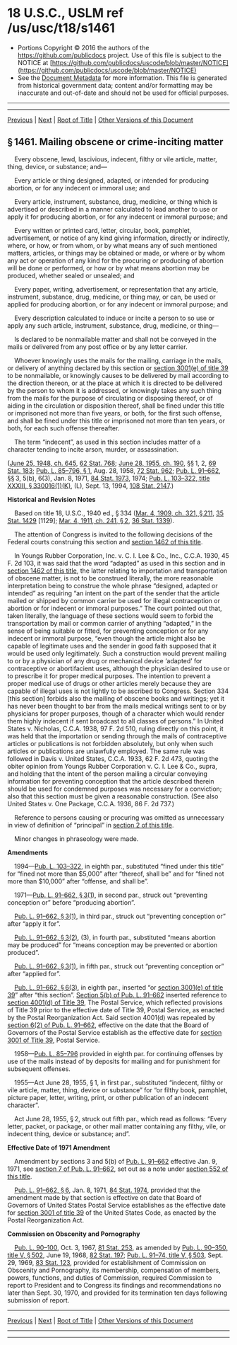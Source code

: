 ---
---

# 18 U.S.C., USLM ref /us/usc/t18/s1461

* Portions Copyright © 2016 the authors of the https://github.com/publicdocs project.
  Use of this file is subject to the NOTICE at [https://github.com/publicdocs/uscode/blob/master/NOTICE](https://github.com/publicdocs/uscode/blob/master/NOTICE)
* See the [Document Metadata](././../../../../..//README.md) for more information.
  This file is generated from historical government data; content and/or formatting may be inaccurate and out-of-date and should not be used for official purposes.

----------
----------

[Previous](./../../../../..//us/usc/t18/ptI/ch71/m__us_usc_t18_s1460.md) | [Next](./../../../../..//us/usc/t18/ptI/ch71/m__us_usc_t18_s1462.md) | [Root of Title](./../../../../../) | [Other Versions of this Document](https://publicdocs.github.io/go/links?ns=uslm&ref=%2Fus%2Fusc%2Ft18%2Fs1461)

## § 1461. Mailing obscene or crime-inciting matter

    Every obscene, lewd, lascivious, indecent, filthy or vile article, matter, thing, device, or substance; and—

    Every article or thing designed, adapted, or intended for producing abortion, or for any indecent or immoral use; and

    Every article, instrument, substance, drug, medicine, or thing which is advertised or described in a manner calculated to lead another to use or apply it for producing abortion, or for any indecent or immoral purpose; and

    Every written or printed card, letter, circular, book, pamphlet, advertisement, or notice of any kind giving information, directly or indirectly, where, or how, or from whom, or by what means any of such mentioned matters, articles, or things may be obtained or made, or where or by whom any act or operation of any kind for the procuring or producing of abortion will be done or performed, or how or by what means abortion may be produced, whether sealed or unsealed; and

    Every paper, writing, advertisement, or representation that any article, instrument, substance, drug, medicine, or thing may, or can, be used or applied for producing abortion, or for any indecent or immoral purpose; and

    Every description calculated to induce or incite a person to so use or apply any such article, instrument, substance, drug, medicine, or thing—

    Is declared to be nonmailable matter and shall not be conveyed in the mails or delivered from any post office or by any letter carrier.

    Whoever knowingly uses the mails for the mailing, carriage in the mails, or delivery of anything declared by this section or [section 3001(e) of title 39][/us/usc/t39/s3001/e] to be nonmailable, or knowingly causes to be delivered by mail according to the direction thereon, or at the place at which it is directed to be delivered by the person to whom it is addressed, or knowingly takes any such thing from the mails for the purpose of circulating or disposing thereof, or of aiding in the circulation or disposition thereof, shall be fined under this title or imprisoned not more than five years, or both, for the first such offense, and shall be fined under this title or imprisoned not more than ten years, or both, for each such offense thereafter.

    The term “indecent”, as used in this section includes matter of a character tending to incite arson, murder, or assassination.

([June 25, 1948, ch. 645][/us/act/1948-06-25/ch645], [62 Stat. 768][/us/stat/62/768]; [June 28, 1955, ch. 190][/us/act/1955-06-28/ch190], §§ 1, 2, [69 Stat. 183][/us/stat/69/183]; [Pub. L. 85–796, § 1][/us/pl/85/796/s1], Aug. 28, 1958, [72 Stat. 962][/us/stat/72/962]; [Pub. L. 91–662][/us/pl/91/662], §§ 3, 5(b), 6(3), Jan. 8, 1971, [84 Stat. 1973][/us/stat/84/1973], 1974; [Pub. L. 103–322, title XXXIII, § 330016(1)(K)][/us/pl/103/322/s330016/1/K], (L), Sept. 13, 1994, [108 Stat. 2147][/us/stat/108/2147].)

 __Historical and Revision Notes__ 

    Based on title 18, U.S.C., 1940 ed., § 334 ([Mar. 4, 1909, ch. 321, § 211][/us/act/1909-03-04/ch321/s211], [35 Stat. 1429][/us/stat/35/1429] \[1129\]; [Mar. 4, 1911, ch. 241, § 2][/us/act/1911-03-04/ch241/s2], [36 Stat. 1339][/us/stat/36/1339]).

    The attention of Congress is invited to the following decisions of the Federal courts construing this section and [section 1462 of this title][/us/usc/t18/s1462].

    In Youngs Rubber Corporation, Inc. v. C. I. Lee & Co., Inc., C.C.A. 1930, 45 F. 2d 103, it was said that the word “adapted” as used in this section and in [section 1462 of this title][/us/usc/t18/s1462], the latter relating to importation and transportation of obscene matter, is not to be construed literally, the more reasonable interpretation being to construe the whole phrase “designed, adapted or intended” as requiring “an intent on the part of the sender that the article mailed or shipped by common carrier be used for illegal contraception or abortion or for indecent or immoral purposes.” The court pointed out that, taken literally, the language of these sections would seem to forbid the transportation by mail or common carrier of anything “adapted,” in the sense of being suitable or fitted, for preventing conception or for any indecent or immoral purpose, “even though the article might also be capable of legitimate uses and the sender in good faith supposed that it would be used only legitimately. Such a construction would prevent mailing to or by a physician of any drug or mechanical device ‘adapted’ for contraceptive or abortifacient uses, although the physician desired to use or to prescribe it for proper medical purposes. The intention to prevent a proper medical use of drugs or other articles merely because they are capable of illegal uses is not lightly to be ascribed to Congress. Section 334 \[this section\] forbids also the mailing of obscene books and writings; yet it has never been thought to bar from the mails medical writings sent to or by physicians for proper purposes, though of a character which would render them highly indecent if sent broadcast to all classes of persons.” In United States v. Nicholas, C.C.A. 1938, 97 F. 2d 510, ruling directly on this point, it was held that the importation or sending through the mails of contraceptive articles or publications is not forbidden absolutely, but only when such articles or publications are unlawfully employed. The same rule was followed in Davis v. United States, C.C.A. 1933, 62 F. 2d 473, quoting the obiter opinion from Youngs Rubber Corporation v. C. I. Lee & Co., supra, and holding that the intent of the person mailing a circular conveying information for preventing conception that the article described therein should be used for condemned purposes was necessary for a conviction; also that this section must be given a reasonable construction. (See also United States v. One Package, C.C.A. 1936, 86 F. 2d 737.)

    Reference to persons causing or procuring was omitted as unnecessary in view of definition of “principal” in [section 2 of this title][/us/usc/t18/s2].

    Minor changes in phraseology were made.

 __Amendments__ 

    1994—[Pub. L. 103–322][/us/pl/103/322], in eighth par., substituted “fined under this title” for “fined not more than $5,000” after “thereof, shall be” and for “fined not more than $10,000” after “offense, and shall be”.

    1971—[Pub. L. 91–662, § 3(1)][/us/pl/91/662/s3/1], in second par., struck out “preventing conception or” before “producing abortion”.

    [Pub. L. 91–662, § 3(1)][/us/pl/91/662/s3/1], in third par., struck out “preventing conception or” after “apply it for”.

    [Pub. L. 91–662, § 3(2)][/us/pl/91/662/s3/2], (3), in fourth par., substituted “means abortion may be produced” for “means conception may be prevented or abortion produced”.

    [Pub. L. 91–662, § 3(1)][/us/pl/91/662/s3/1], in fifth par., struck out “preventing conception or” after “applied for”.

    [Pub. L. 91–662, § 6(3)][/us/pl/91/662/s6/3], in eighth par., inserted “or [section 3001(e) of title 39][/us/usc/t39/s3001/e]” after “this section”. [Section 5(b) of Pub. L. 91–662][/us/pl/91/662/s5/b] inserted reference to [section 4001(d) of Title 39][/us/usc/t39/s4001/d], The Postal Service, which reflected provisions of Title 39 prior to the effective date of Title 39, Postal Service, as enacted by the Postal Reorganization Act. Said section 4001(d) was repealed by [section 6(2) of Pub. L. 91–662][/us/pl/91/662/s6/2], effective on the date that the Board of Governors of the Postal Service establish as the effective date for [section 3001 of Title 39][/us/usc/t39/s3001], Postal Service.

    1958—[Pub. L. 85–796][/us/pl/85/796] provided in eighth par. for continuing offenses by use of the mails instead of by deposits for mailing and for punishment for subsequent offenses.

    1955—Act June 28, 1955, § 1, in first par., substituted “indecent, filthy or vile article, matter, thing, device or substance” for “or filthy book, pamphlet, picture paper, letter, writing, print, or other publication of an indecent character”.

    Act June 28, 1955, § 2, struck out fifth par., which read as follows: “Every letter, packet, or package, or other mail matter containing any filthy, vile, or indecent thing, device or substance; and”.

 __Effective Date of 1971 Amendment__ 

    Amendment by sections 3 and 5(b) of [Pub. L. 91–662][/us/pl/91/662] effective Jan. 9, 1971, see [section 7 of Pub. L. 91–662][/us/pl/91/662/s7], set out as a note under [section 552 of this title][/us/usc/t18/s552].

    [Pub. L. 91–662, § 6][/us/pl/91/662/s6], Jan. 8, 1971, [84 Stat. 1974][/us/stat/84/1974], provided that the amendment made by that section is effective on date that Board of Governors of United States Postal Service establishes as the effective date for [section 3001 of title 39][/us/usc/t39/s3001] of the United States Code, as enacted by the Postal Reorganization Act.

 __Commission on Obscenity and Pornography__ 

    [Pub. L. 90–100][/us/pl/90/100], Oct. 3, 1967, [81 Stat. 253][/us/stat/81/253], as amended by [Pub. L. 90–350, title V, § 502][/us/pl/90/350/s502], June 19, 1968, [82 Stat. 197][/us/stat/82/197]; [Pub. L. 91–74, title V, § 503][/us/pl/91/74/s503], Sept. 29, 1969, [83 Stat. 123][/us/stat/83/123], provided for establishment of Commission on Obscenity and Pornography, its membership, compensation of members, powers, functions, and duties of Commission, required Commission to report to President and to Congress its findings and recommendations no later than Sept. 30, 1970, and provided for its termination ten days following submission of report.

----------

[Previous](./../../../../..//us/usc/t18/ptI/ch71/m__us_usc_t18_s1460.md) | [Next](./../../../../..//us/usc/t18/ptI/ch71/m__us_usc_t18_s1462.md) | [Root of Title](./../../../../../) | [Other Versions of this Document](https://publicdocs.github.io/go/links?ns=uslm&ref=%2Fus%2Fusc%2Ft18%2Fs1461)

----------
----------

[/us/usc/t39/s3001/e]: https://publicdocs.github.io/go/links?ns=uslm&ref=%2Fus%2Fusc%2Ft39%2Fs3001%2Fe
[/us/act/1948-06-25/ch645]: https://publicdocs.github.io/go/links?ns=uslm&ref=%2Fus%2Fact%2F1948-06-25%2Fch645
[/us/stat/62/768]: https://publicdocs.github.io/go/links?ns=uslm&ref=%2Fus%2Fstat%2F62%2F768
[/us/act/1955-06-28/ch190]: https://publicdocs.github.io/go/links?ns=uslm&ref=%2Fus%2Fact%2F1955-06-28%2Fch190
[/us/stat/69/183]: https://publicdocs.github.io/go/links?ns=uslm&ref=%2Fus%2Fstat%2F69%2F183
[/us/pl/85/796/s1]: https://publicdocs.github.io/go/links?ns=uslm&ref=%2Fus%2Fpl%2F85%2F796%2Fs1
[/us/stat/72/962]: https://publicdocs.github.io/go/links?ns=uslm&ref=%2Fus%2Fstat%2F72%2F962
[/us/pl/91/662]: https://publicdocs.github.io/go/links?ns=uslm&ref=%2Fus%2Fpl%2F91%2F662
[/us/stat/84/1973]: https://publicdocs.github.io/go/links?ns=uslm&ref=%2Fus%2Fstat%2F84%2F1973
[/us/pl/103/322/s330016/1/K]: https://publicdocs.github.io/go/links?ns=uslm&ref=%2Fus%2Fpl%2F103%2F322%2Fs330016%2F1%2FK
[/us/stat/108/2147]: https://publicdocs.github.io/go/links?ns=uslm&ref=%2Fus%2Fstat%2F108%2F2147
[/us/act/1909-03-04/ch321/s211]: https://publicdocs.github.io/go/links?ns=uslm&ref=%2Fus%2Fact%2F1909-03-04%2Fch321%2Fs211
[/us/stat/35/1429]: https://publicdocs.github.io/go/links?ns=uslm&ref=%2Fus%2Fstat%2F35%2F1429
[/us/act/1911-03-04/ch241/s2]: https://publicdocs.github.io/go/links?ns=uslm&ref=%2Fus%2Fact%2F1911-03-04%2Fch241%2Fs2
[/us/stat/36/1339]: https://publicdocs.github.io/go/links?ns=uslm&ref=%2Fus%2Fstat%2F36%2F1339
[/us/usc/t18/s1462]: https://publicdocs.github.io/go/links?ns=uslm&ref=%2Fus%2Fusc%2Ft18%2Fs1462
[/us/usc/t18/s1462]: https://publicdocs.github.io/go/links?ns=uslm&ref=%2Fus%2Fusc%2Ft18%2Fs1462
[/us/usc/t18/s2]: https://publicdocs.github.io/go/links?ns=uslm&ref=%2Fus%2Fusc%2Ft18%2Fs2
[/us/pl/103/322]: https://publicdocs.github.io/go/links?ns=uslm&ref=%2Fus%2Fpl%2F103%2F322
[/us/pl/91/662/s3/1]: https://publicdocs.github.io/go/links?ns=uslm&ref=%2Fus%2Fpl%2F91%2F662%2Fs3%2F1
[/us/pl/91/662/s3/1]: https://publicdocs.github.io/go/links?ns=uslm&ref=%2Fus%2Fpl%2F91%2F662%2Fs3%2F1
[/us/pl/91/662/s3/2]: https://publicdocs.github.io/go/links?ns=uslm&ref=%2Fus%2Fpl%2F91%2F662%2Fs3%2F2
[/us/pl/91/662/s3/1]: https://publicdocs.github.io/go/links?ns=uslm&ref=%2Fus%2Fpl%2F91%2F662%2Fs3%2F1
[/us/pl/91/662/s6/3]: https://publicdocs.github.io/go/links?ns=uslm&ref=%2Fus%2Fpl%2F91%2F662%2Fs6%2F3
[/us/usc/t39/s3001/e]: https://publicdocs.github.io/go/links?ns=uslm&ref=%2Fus%2Fusc%2Ft39%2Fs3001%2Fe
[/us/pl/91/662/s5/b]: https://publicdocs.github.io/go/links?ns=uslm&ref=%2Fus%2Fpl%2F91%2F662%2Fs5%2Fb
[/us/usc/t39/s4001/d]: https://publicdocs.github.io/go/links?ns=uslm&ref=%2Fus%2Fusc%2Ft39%2Fs4001%2Fd
[/us/pl/91/662/s6/2]: https://publicdocs.github.io/go/links?ns=uslm&ref=%2Fus%2Fpl%2F91%2F662%2Fs6%2F2
[/us/usc/t39/s3001]: https://publicdocs.github.io/go/links?ns=uslm&ref=%2Fus%2Fusc%2Ft39%2Fs3001
[/us/pl/85/796]: https://publicdocs.github.io/go/links?ns=uslm&ref=%2Fus%2Fpl%2F85%2F796
[/us/pl/91/662]: https://publicdocs.github.io/go/links?ns=uslm&ref=%2Fus%2Fpl%2F91%2F662
[/us/pl/91/662/s7]: https://publicdocs.github.io/go/links?ns=uslm&ref=%2Fus%2Fpl%2F91%2F662%2Fs7
[/us/usc/t18/s552]: https://publicdocs.github.io/go/links?ns=uslm&ref=%2Fus%2Fusc%2Ft18%2Fs552
[/us/pl/91/662/s6]: https://publicdocs.github.io/go/links?ns=uslm&ref=%2Fus%2Fpl%2F91%2F662%2Fs6
[/us/stat/84/1974]: https://publicdocs.github.io/go/links?ns=uslm&ref=%2Fus%2Fstat%2F84%2F1974
[/us/usc/t39/s3001]: https://publicdocs.github.io/go/links?ns=uslm&ref=%2Fus%2Fusc%2Ft39%2Fs3001
[/us/pl/90/100]: https://publicdocs.github.io/go/links?ns=uslm&ref=%2Fus%2Fpl%2F90%2F100
[/us/stat/81/253]: https://publicdocs.github.io/go/links?ns=uslm&ref=%2Fus%2Fstat%2F81%2F253
[/us/pl/90/350/s502]: https://publicdocs.github.io/go/links?ns=uslm&ref=%2Fus%2Fpl%2F90%2F350%2Fs502
[/us/stat/82/197]: https://publicdocs.github.io/go/links?ns=uslm&ref=%2Fus%2Fstat%2F82%2F197
[/us/pl/91/74/s503]: https://publicdocs.github.io/go/links?ns=uslm&ref=%2Fus%2Fpl%2F91%2F74%2Fs503
[/us/stat/83/123]: https://publicdocs.github.io/go/links?ns=uslm&ref=%2Fus%2Fstat%2F83%2F123


